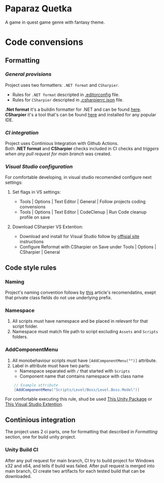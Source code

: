 # Paparaz Quetka

A game in quest game genre with fantasy theme.

# Code convensions

## Formatting

### *General provisions*
Project uses two formatters: `.NET format` and `CSharpier`.

* Rules for `.NET format` descripted in [.editorconfig](https://github.com/Mara-Games-Studios/Fantasy-Quest/blob/main/Fantasy-Quest/.editorconfig) file.
* Rules for `CSharpier` descripted in [.csharpierrc.json](https://github.com/Mara-Games-Studios/Fantasy-Quest/blob/main/Fantasy-Quest/.csharpierrc.json) file.

<b>.Net format</b> it's a buildin formatter for .NET and can be found [here](https://github.com/dotnet/format).\
<b>CSharpier</b> it's a tool that's can be found [here](https://csharpier.com/) and installed for any popular IDE.

### *CI integration*

Project uses Continious Integration with Github Actions.\
Both <b>.NET format</b> and <b>CSharpier</b> checks included in CI checks and *triggers when any pull request for main branch* was created.

### *Visual Studio configuration*

For comfortable developing, in visual studio recomended configure next settings:
1. Set flags in VS settings: 

    * Tools | Options | Text Editor | General | Follow projects coding convensions
    * Tools | Options | Text Editor | CodeClenup | Run Code cleanup profile on save

2. Download CSharpier VS Extention:

    * Download and install for Visual Studio follow by [offisial site](https://marketplace.visualstudio.com/items?itemName=csharpier.CSharpier) instructions
    * Configure Reformat with CSharpier on Save under Tools | Options | CSharpier | General

## Code style rules

### Naming

Project's naming convention follows by [this](https://unity.com/how-to/naming-and-code-style-tips-c-scripting-unity) article's recomendatins, exept that private class fields do not use underlying prefix.

### Namespace

1. All scripts must have namespace and be placed in relevant for that script folder.
2. Namespace must match file path to script excluding `Assets` and `Scripts` folders.

### AddComponentMenu

1. All monobehaviour scripts must have `[AddComponentMenu("")]` attribute.
2. Label in attribute must have two parts:
    * Namespace separated with `/` that started with `Scripts`
    * Component name that comtains namespace with class name
```csharp
    // Example attribute
    [AddComponentMenu("Scripts/Level/Boss/Level.Boss.Model")]
``` 

For comfortable executing this rule, shud be used [This Unity Package](https://github.com/Kiuh/Item-Templates-For-Unity) or [This Visual Studio Extention](https://marketplace.visualstudio.com/items?itemName=nikolay-khimich.unity-class-template).

## Continious integration
The project uses 2 ci parts, one for formatting that described in *Formatting* section, one for build unity project.

### Unity Build CI
After any pull request for main branch, CI try to build project for Windows x32 and x64, and tells if build was failed.
After pull request is merged into main branch, CI create two artifacts for each tested build that can be downloaded.

